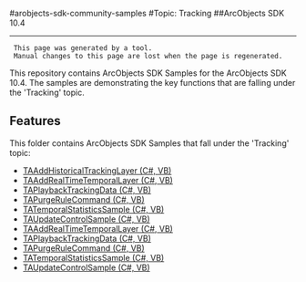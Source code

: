 #arobjects-sdk-community-samples 
#Topic: Tracking
##ArcObjects SDK 10.4  

----------
     This page was generated by a tool.
     Manual changes to this page are lost when the page is regenerated.

This repository contains ArcObjects SDK Samples for the ArcObjects SDK 10.4.  The samples are demonstrating the key functions that are falling under the 'Tracking' topic.  


## Features

This folder contains ArcObjects SDK Samples that fall under the 'Tracking' topic:

* [TAAddHistoricalTrackingLayer (C#, VB)](../../../../tree/master/Net/Tracking//Samples/TAAddHistoricalTrackingLayer)  
* [TAAddRealTimeTemporalLayer (C#, VB)](../../../../tree/master/Net/Tracking//Samples/TAAddRealTimeTemporalLayer)  
* [TAPlaybackTrackingData (C#, VB)](../../../../tree/master/Net/Tracking//Samples/TAPlaybackTrackingData)  
* [TAPurgeRuleCommand (C#, VB)](../../../../tree/master/Net/Tracking//Samples/TAPurgeRuleCommand)  
* [TATemporalStatisticsSample (C#, VB)](../../../../tree/master/Net/Tracking//Samples/TATemporalStatisticsSample)  
* [TAUpdateControlSample (C#, VB)](../../../../tree/master/Net/Tracking//Samples/TAUpdateControlSample)  
* [TAAddRealTimeTemporalLayer (C#, VB)](../../../../tree/master/Net/Tracking//TAAddRealTimeTemporalLayer)  
* [TAPlaybackTrackingData (C#, VB)](../../../../tree/master/Net/Tracking//TAPlaybackTrackingData)  
* [TAPurgeRuleCommand (C#, VB)](../../../../tree/master/Net/Tracking//TAPurgeRuleCommand)  
* [TATemporalStatisticsSample (C#, VB)](../../../../tree/master/Net/Tracking//TATemporalStatisticsSample)  
* [TAUpdateControlSample (C#, VB)](../../../../tree/master/Net/Tracking//TAUpdateControlSample)  


